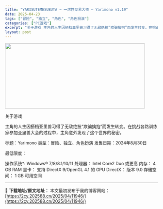 ```yaml
---
title: "YARISUTEMESUBUTA ~ 一次性交易大师 ~ Yarimono v1.19"
date: 2025-04-23
tags: ["冒险", "独立", "角色", "角色扮演"]
categories: ["PC游戏"]
excerpt: "关于游戏 主角的人生因搭档亚里兽习得了无敌绝技“欺骗擒抱”而发生转变。在挑战各路训练家参加亚里兽大会的过程中，主角意外发现了这个世界的秘密。 标题：Yarimono 类型：冒险、独立、角色扮演 发售日期：2024年8月30日 最低限度： 操作系统*: Windows® 7/8/8.1/10/11 处&hellip;"
layout: post
---
```


<img class="aligncenter size-full wp-image-11943" src="https://2cy.202588.cn/wp-content/uploads/2025/04/2025042311233668.webp" alt="" width="460" height="215" />

关于游戏

主角的人生因搭档亚里兽习得了无敌绝技“欺骗擒抱”而发生转变。在挑战各路训练家参加亚里兽大会的过程中，主角意外发现了这个世界的秘密。

标题：Yarimono
类型：冒险、独立、角色扮演
发售日期：2024年8月30日

最低限度：

操作系统*: Windows® 7/8/8.1/10/11
处理器： Intel Core2 Duo 或更高
内存： 4 GB RAM
显卡： 支持 DirectX 9/OpenGL 4.1 的 GPU
DirectX： 版本 9.0
存储空间： 1 GB 可用空间

---
📖 **下载地址/原文地址：** 本文最初发布于我的博客网站：[https://2cy.202588.cn/2025/04/11946/](https://2cy.202588.cn/2025/04/11946/)
